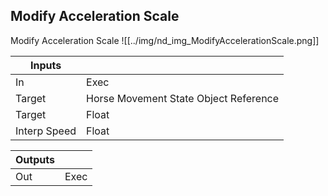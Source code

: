 ## Modify Acceleration Scale
Modify Acceleration Scale
![[../img/nd_img_ModifyAccelerationScale.png]]

|Inputs||
|--|--|
| In | Exec |
| Target | Horse Movement State Object Reference |
| Target | Float |
| Interp Speed | Float |

|Outputs||
|--|--|
| Out | Exec |
